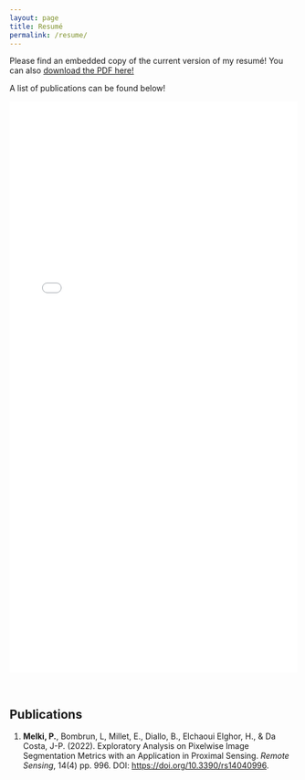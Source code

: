 ```yaml
---
layout: page
title: Resumé
permalink: /resume/
---
```


Please find an embedded copy of the current version of my resumé! You can also [download the PDF here!](/docs/Paul_Melki_CV_2022_updated.pdf)

A list of publications can be found below!


<iframe src="/docs/Paul_Melki_CV_2022_updated.pdf" class="gde-frame" style="height: 1000px; width: 100%; border: none;" scrolling="yes"></iframe>

<!-- {% include embedpdf.html code="f5p4nwg73ruxbho/svm-cv.pdf" width=100 height=800 %} -->

&nbsp;  

## Publications

1. **Melki, P.**, Bombrun, L, Millet, E., Diallo, B., Elchaoui Elghor, H., & Da Costa, J-P. (2022). Exploratory Analysis on Pixelwise Image Segmentation Metrics with an Application in Proximal Sensing. *Remote Sensing*, 14(4) pp. 996. DOI: https://doi.org/10.3390/rs14040996.

